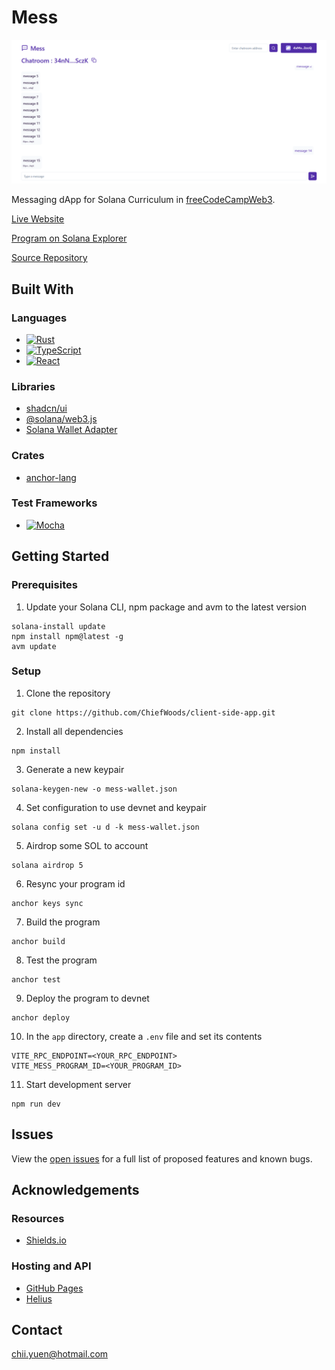# Mess

![Preview](preview.png)

Messaging dApp for Solana Curriculum in [freeCodeCampWeb3](https://web3.freecodecamp.org/).

[Live Website](https://chiefwoods.github.io/client-side-app/)

[Program on Solana Explorer](https://explorer.solana.com/address/MESSnvM44121e2dm4u6HDaTqdn4qGrLjBKqd2uhfEPk?cluster=devnet)

[Source Repository](https://github.com/ChiefWoods/client-side-app)

## Built With

### Languages

- [![Rust](https://img.shields.io/badge/Rust-f75008?style=for-the-badge&logo=rust)](https://www.rust-lang.org/)
- [![TypeScript](https://img.shields.io/badge/TypeScript-ffffff?style=for-the-badge&logo=typescript)](https://www.typescriptlang.org/)
- [![React](https://img.shields.io/badge/React-23272f?style=for-the-badge&logo=react)](https://react.dev/)

### Libraries

- [shadcn/ui](https://ui.shadcn.com/)
- [@solana/web3.js](https://solana-labs.github.io/solana-web3.js/)
- [Solana Wallet Adapter](https://github.com/anza-xyz/wallet-adapter)

### Crates

- [anchor-lang](https://docs.rs/anchor-lang/0.30.1/anchor_lang/index.html)

### Test Frameworks

- [![Mocha](https://img.shields.io/badge/Mocha-ffffff?style=for-the-badge&logo=mocha)](https://mochajs.org/)

## Getting Started

### Prerequisites

1. Update your Solana CLI, npm package and avm to the latest version

```
solana-install update
npm install npm@latest -g
avm update
```

### Setup

1. Clone the repository

```
git clone https://github.com/ChiefWoods/client-side-app.git
```

2. Install all dependencies

```
npm install
```

3. Generate a new keypair

```
solana-keygen-new -o mess-wallet.json
```

4. Set configuration to use devnet and keypair

```
solana config set -u d -k mess-wallet.json
```

5. Airdrop some SOL to account

```
solana airdrop 5
```

6. Resync your program id

```
anchor keys sync
```

7. Build the program

```
anchor build
```

8. Test the program

```
anchor test
```

9. Deploy the program to devnet

```
anchor deploy
```

10. In the `app` directory, create a `.env` file and set its contents

```
VITE_RPC_ENDPOINT=<YOUR_RPC_ENDPOINT>
VITE_MESS_PROGRAM_ID=<YOUR_PROGRAM_ID>
```

11. Start development server

```
npm run dev
```

## Issues

View the [open issues](https://github.com/ChiefWoods/client-side-app/issues) for a full list of proposed features and known bugs.

## Acknowledgements

### Resources

- [Shields.io](https://shields.io/)

### Hosting and API

- [GitHub Pages](https://pages.github.com/)
- [Helius](https://www.helius.dev/)

## Contact

[chii.yuen@hotmail.com](mailto:chii.yuen@hotmail.com)